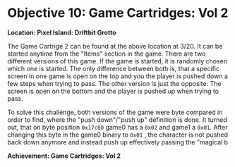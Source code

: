 # Objective 10: Game Cartridges: Vol 2
**Location: Pixel Island: Driftbit Grotto**  

The Game Cartrige 2 can be found at the above location at 3/20.
It can be started anytime from the "Items" section in the game.
There are two different versions of this game. If the game is started, it is randomly chosen which one is started.
The only difference between both is, that a specific screen in one game is open on the top and you the player is pushed down a few steps when trying to pass. The other version is just the opposite: The screen is open on the bottom and the player is pushed up when trying to pass.

To solve this challenge, both versions of the game were byte compared in order to find, where the "push down"/"push up" definition is done. It turned out, that on byte position `0x17c80` game0 has a `0x02` and game1 a `0x01`.
After changing this byte in the game0 binary to `0x01` , the character is not pushed back down anymore and instead push up effectively passing the "magical b




**Achievement: Game Cartridges: Vol 2**
<!--stackedit_data:
eyJoaXN0b3J5IjpbLTkwNDc1MDU3MSw5NTMzMjUyNzQsLTIwMT
AxOTI2M119
-->